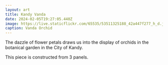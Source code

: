 ```yaml
---
layout: art
title: Kandy Vanda
date: 2024-02-05T19:27:05.440Z
image: https://live.staticflickr.com/65535/53511325188_42a447f277_h_d.jpg
caption: Vanda Orchid
---
```

The dazzle of flower petals draws us into the display of orchids in the botanical garden in the City of Kandy.

This piece is constructed from 3 panels.
